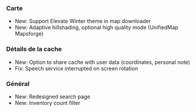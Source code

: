 ### Carte
- New: Support Elevate Winter theme in map downloader
- New: Adaptive hillshading, optional high quality mode (UnifiedMap Mapsforge)

### Détails de la cache
- New: Option to share cache with user data (coordinates, personal note)
- Fix: Speech service interrupted on screen rotation

### Général
- New: Redesigned search page
- New: Inventory count filter
